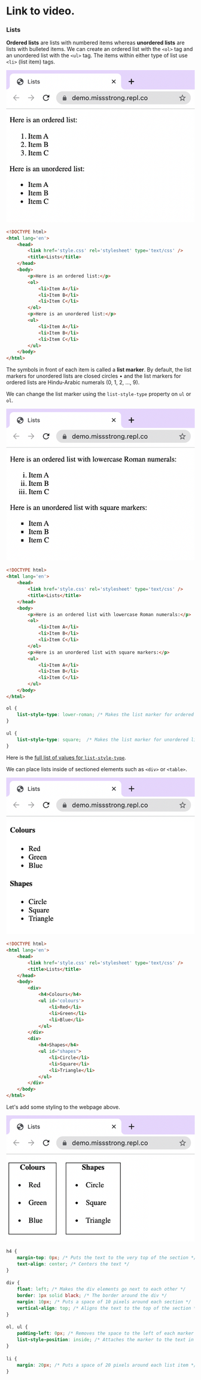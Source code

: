 # Link to video.

### Lists

**Ordered lists** are lists with numbered items whereas **unordered lists** are lists with bulleted items. We can create an ordered list with the `<ol>` tag and an unordered list with the `<ul>` tag. The items within either type of list use `<li>` (list item) tags.

![](../../Images/HTML_List_1.png)

```html
<!DOCTYPE html>
<html lang='en'>
    <head>
        <link href='style.css' rel='stylesheet' type='text/css' />
        <title>Lists</title>
    </head>
    <body>
        <p>Here is an ordered list:</p>
        <ol>
            <li>Item A</li>
            <li>Item B</li>
            <li>Item C</li>
        </ol>
        <p>Here is an unordered list:</p>
        <ul>
            <li>Item A</li>
            <li>Item B</li>
            <li>Item C</li>
        </ul>
    </body>
</html>
```

The symbols in front of each item is called a **list marker**. By default, the list markers for unordered lists are closed circles • and the list markers for ordered lists are Hindu-Arabic numerals (0, 1, 2, ..., 9).

We can change the list marker using the `list-style-type` property on `ul` or `ol`. 

![](../../Images/HTML_List_2.png)

```html
<!DOCTYPE html>
<html lang='en'>
    <head>
        <link href='style.css' rel='stylesheet' type='text/css' />
        <title>Lists</title>
    </head>
    <body>
        <p>Here is an ordered list with lowercase Roman numerals:</p>
        <ol>
            <li>Item A</li>
            <li>Item B</li>
            <li>Item C</li>
        </ol>
        <p>Here is an unordered list with square markers:</p>
        <ul>
            <li>Item A</li>
            <li>Item B</li>
            <li>Item C</li>
        </ul>
    </body>
</html>
```

```css
ol {
    list-style-type: lower-roman; /* Makes the list marker for ordered lists lowercase Roman numerals */
}

ul {
    list-style-type: square;  /* Makes the list marker for unordered lists closed squares */
}
```

Here is the [full list of values for `list-style-type`](https://developer.mozilla.org/en-US/docs/Web/CSS/list-style-type#values).

We can place lists inside of sectioned elements such as `<div>` or `<table>`.

![](../../Images/HTML_List_3.png)

```html
<!DOCTYPE html>
<html lang='en'>
    <head>
        <link href='style.css' rel='stylesheet' type='text/css' />
        <title>Lists</title>
    </head>
    <body>
        <div>
            <h4>Colours</h4>
            <ul id='colours'>
                <li>Red</li>
                <li>Green</li>
                <li>Blue</li>
            </ul>
        </div>
        <div>
            <h4>Shapes</h4>
            <ul id="shapes">
                <li>Circle</li>
                <li>Square</li>
                <li>Triangle</li>
            </ul>
        </div>
    </body>
</html>
```

Let's add some styling to the webpage above.


![](../../Images/HTML_List_4.png)

```css
h4 {
    margin-top: 0px; /* Puts the text to the very top of the section */
    text-align: center; /* Centers the text */
}

div {
    float: left; /* Makes the div elements go next to each other */
    border: 1px solid black; /* The border around the div */
    margin: 10px; /* Puts a space of 10 pixels around each section */
    vertical-align: top; /* Aligns the text to the top of the section */
}

ol, ul {
    padding-left: 0px; /* Removes the space to the left of each marker */
    list-style-position: inside; /* Attaches the marker to the text in the list item */
}

li {
    margin: 20px; /* Puts a space of 20 pixels around each list item */
}
```
